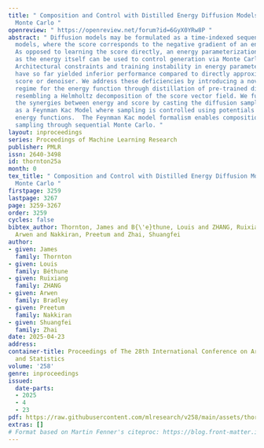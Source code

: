 ```yaml
---
title: " Composition and Control with Distilled Energy Diffusion Models and Sequential
  Monte Carlo "
openreview: " https://openreview.net/forum?id=6GyX0YRw8P "
abstract: " Diffusion models may be formulated as a time-indexed sequence of energy-based
  models, where the score corresponds to the negative gradient of an energy function.
  As opposed to learning the score directly, an energy parameterization is attractive
  as the energy itself can be used to control generation via Monte Carlo samplers.
  Architectural constraints and training instability in energy parameterized models
  have so far yielded inferior performance compared to directly approximating the
  score or denoiser. We address these deficiencies by introducing a novel training
  regime for the energy function through distillation of pre-trained diffusion models,
  resembling a Helmholtz decomposition of the score vector field. We further showcase
  the synergies between energy and score by casting the diffusion sampling procedure
  as a Feynman Kac Model where sampling is controlled using potentials from the learnt
  energy functions.  The Feynman Kac model formalism enables composition and low temperature
  sampling through sequential Monte Carlo. "
layout: inproceedings
series: Proceedings of Machine Learning Research
publisher: PMLR
issn: 2640-3498
id: thornton25a
month: 0
tex_title: " Composition and Control with Distilled Energy Diffusion Models and Sequential
  Monte Carlo "
firstpage: 3259
lastpage: 3267
page: 3259-3267
order: 3259
cycles: false
bibtex_author: Thornton, James and B{\'e}thune, Louis and ZHANG, Ruixiang and Bradley,
  Arwen and Nakkiran, Preetum and Zhai, Shuangfei
author:
- given: James
  family: Thornton
- given: Louis
  family: Béthune
- given: Ruixiang
  family: ZHANG
- given: Arwen
  family: Bradley
- given: Preetum
  family: Nakkiran
- given: Shuangfei
  family: Zhai
date: 2025-04-23
address:
container-title: Proceedings of The 28th International Conference on Artificial Intelligence
  and Statistics
volume: '258'
genre: inproceedings
issued:
  date-parts:
  - 2025
  - 4
  - 23
pdf: https://raw.githubusercontent.com/mlresearch/v258/main/assets/thornton25a/thornton25a.pdf
extras: []
# Format based on Martin Fenner's citeproc: https://blog.front-matter.io/posts/citeproc-yaml-for-bibliographies/
---
```

